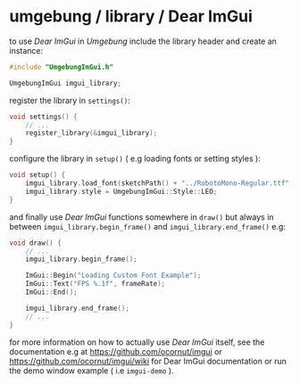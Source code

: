 # umgebung / library / Dear ImGui

to use *Dear ImGui* in *Umgebung* include the library header and create an instance:

```c
#include "UmgebungImGui.h"

UmgebungImGui imgui_library;
```

register the library in `settings()`:

```c
void settings() {
    // ...
    register_library(&imgui_library);
}
```

configure the library in `setup()` ( e.g loading fonts or setting styles ):

```c
void setup() {
    imgui_library.load_font(sketchPath() + "../RobotoMono-Regular.ttf", 32);
    imgui_library.style = UmgebungImGui::Style::LEO;
}
```

and finally use *Dear ImGui* functions somewhere in `draw()` but always in between `imgui_library.begin_frame()` and `imgui_library.end_frame()` e.g:

```c
void draw() {
    // ...
    imgui_library.begin_frame();

    ImGui::Begin("Loading Custom Font Example");
    ImGui::Text("FPS %.1f", frameRate);
    ImGui::End();

    imgui_library.end_frame();
    // ...
}
```

for more information on how to actually use *Dear ImGui* itself, see the documentation e.g at https://github.com/ocornut/imgui or https://github.com/ocornut/imgui/wiki for Dear ImGui documentation or run the demo window example ( i.e `imgui-demo` ).
